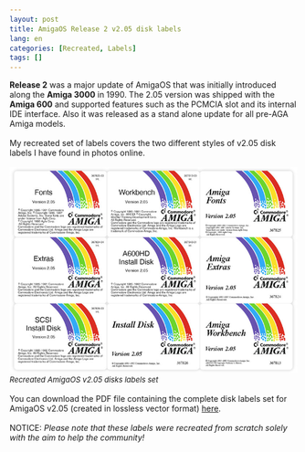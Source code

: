 ```yaml
---
layout: post
title: AmigaOS Release 2 v2.05 disk labels
lang: en
categories: [Recreated, Labels]
tags: []
---
```

**Release 2** was a major update of AmigaOS that was initially introduced along the **Amiga 3000** in 1990. The 2.05 version was shipped with the **Amiga 600** and supported features such as the PCMCIA slot and its internal IDE interface. Also it was released as a stand alone update for all pre-AGA Amiga models.
<br><br>
My recreated set of labels covers the two different styles of v2.05 disk labels I have found in photos online.
<br><br>
<img src="\assets\img\post_previews\amigaos-205-labels.jpg"><br>
<span style="font-size:small; font-style: italic">Recreated AmigaOS v2.05 disks labels set</span>
<br><br>
You can download the PDF file containing the complete disk labels set for AmigaOS v2.05 (created in lossless vector format) <a href="https://app.box.com/s/p6co2tml2xcqy4awx5leh5evbi5ju3ms" target="_blank">here</a>.
<br><br>
NOTICE: *Please note that these labels were recreated from scratch solely with the aim to help the community!*
